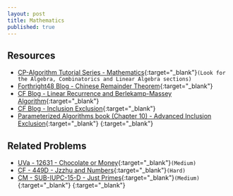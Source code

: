 ```yaml
---
layout: post
title: Mathematics
published: true
---
```


## Resources

- [CP-Algorithm Tutorial Series - Mathematics](https://cp-algorithms.com/){:target="\_blank"}`(Look for the Algebra, Combinatorics and Linear Algebra sections)`
- [Forthright48 Blog - Chinese Remainder Theorem](https://forthright48.com/chinese-remainder-theorem-part-1-coprime-moduli/){:target="\_blank"}
- [CF Blog - Linear Recurrence and Berlekamp-Massey Algorithm](https://codeforces.com/blog/entry/61306){:target="\_blank"}
- [CF Blog - Inclusion Exclusion](https://codeforces.com/blog/entry/64625){:target="\_blank"}
- [Parameterized Algorithms book (Chapter 10) - Advanced Inclusion Exclusion](https://www.mimuw.edu.pl/~malcin/book/parameterized-algorithms.pdf){:target="\_blank"}
 [](){:target="\_blank"}

## Related Problems

- [UVa - 12631 - Chocolate or Money](https://onlinejudge.org/external/126/12631.pdf){:target="\_blank"}`(Medium)`
- [CF - 449D - Jzzhu and Numbers](https://codeforces.com/problemset/problem/449/D){:target="\_blank"}`(Hard)`
- [CM - SUB-IUPC-15-D - Just Primes](https://algo.codemarshal.org/contests/subiupc-2015/problems/D){:target="\_blank"}`(Medium)`
 [](){:target="\_blank"}
 [](){:target="\_blank"}
